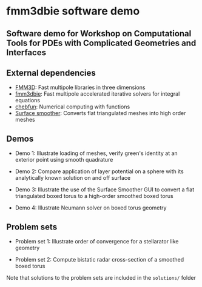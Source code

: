 # fmm3dbie software demo

## Software demo for Workshop on Computational Tools for PDEs with Complicated Geometries and Interfaces

External dependencies
-----------------------
- [FMM3D](https://fmm3d.readthedocs.io/en/latest): Fast multipole libraries in
  three dimensions
- [fmm3dbie](https://fmm3dbie.readthedocs.io/en/latest): Fast multipole
  accelerated iterative solvers for integral equations
- [chebfun](https://www.chebfun.org): Numerical computing with functions
- [Surface smoother](https://github.com/fastalgorithms/smooth-surface): Converts
  flat triangulated meshes into high order meshes

Demos
---------------
- Demo 1: Illustrate loading of meshes, verify green's identity at an exterior
  point using smooth quadrature

- Demo 2: Compare application of layer potential on a sphere with its
  analytically known solution on and off surface

- Demo 3: Illustrate the use of the Surface Smoother GUI to convert a 
  flat triangulated boxed torus to a high-order smoothed boxed torus

- Demo 4: Illustrate Neumann solver on boxed torus geometry

Problem sets
----------------------

- Problem set 1: Illustrate order of convergence for a stellarator like
  geometry

- Problem set 2: Compute bistatic radar cross-section of a smoothed boxed torus


Note that solutions to the problem sets are included in the `solutions/` folder

